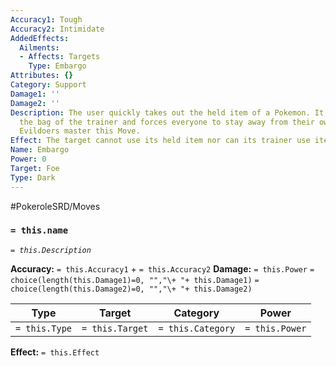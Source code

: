 ```yaml
---
Accuracy1: Tough
Accuracy2: Intimidate
AddedEffects:
  Ailments:
  - Affects: Targets
    Type: Embargo
Attributes: {}
Category: Support
Damage1: ''
Damage2: ''
Description: The user quickly takes out the held item of a Pokemon. It also empties
  the bag of the trainer and forces everyone to stay away from their own properties.
  Evildoers master this Move.
Effect: The target cannot use its held item nor can its trainer use items on it.
Name: Embargo
Power: 0
Target: Foe
Type: Dark
---
```


#PokeroleSRD/Moves

### `= this.name` 
*`= this.Description`*

**Accuracy:** `= this.Accuracy1` + `= this.Accuracy2`
**Damage:** `= this.Power` `= choice(length(this.Damage1)=0, "","\+ "+ this.Damage1)` `= choice(length(this.Damage2)=0, "","\+ "+ this.Damage2)`

| Type          | Target          | Category          | Power          |
| ------------- | --------------- | ----------------  | -------------- |
| `= this.Type` | `= this.Target` | `= this.Category` | `= this.Power` | 

**Effect:** `= this.Effect`